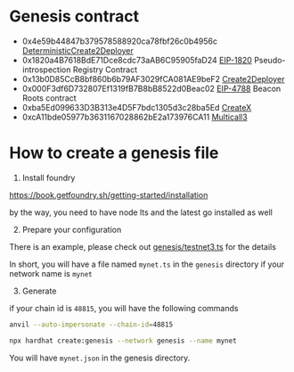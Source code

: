 # Genesis contract

- 0x4e59b44847b379578588920ca78fbf26c0b4956c [DeterministicCreate2Deployer](https://github.com/Arachnid/deterministic-deployment-proxy)
- 0x1820a4B7618BdE71Dce8cdc73aAB6C95905faD24 [EIP-1820](https://eips.ethereum.org/EIPS/eip-1820) Pseudo-introspection Registry Contract
- 0x13b0D85CcB8bf860b6b79AF3029fCA081AE9beF2 [Create2Deployer](https://optimistic.etherscan.io/address/0x13b0D85CcB8bf860b6b79AF3029fCA081AE9beF2#code)
- 0x000F3df6D732807Ef1319fB7B8bB8522d0Beac02 [EIP-4788](https://eips.ethereum.org/EIPS/eip-4788) Beacon Roots contract
- 0xba5Ed099633D3B313e4D5F7bdc1305d3c28ba5Ed [CreateX](https://github.com/pcaversaccio/createx)
- 0xcA11bde05977b3631167028862bE2a173976CA11 [Multicall3](https://www.multicall3.com/)

# How to create a genesis file

1. Install foundry

https://book.getfoundry.sh/getting-started/installation

by the way, you need to have node lts and the latest go installed as well

2. Prepare your configuration

There is an example, please check out [genesis/testnet3.ts](../genesis/testnet3.ts) for the details

In short, you will have a file named `mynet.ts` in the `genesis` directory if your network name is `mynet`

3. Generate

if your chain id is `48815`, you will have the following commands

```sh
anvil --auto-impersonate --chain-id=48815
```

```sh
npx hardhat create:genesis --network genesis --name mynet
```

You will have `mynet.json` in the genesis directory.
